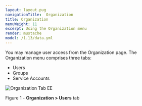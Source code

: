 ```yaml
---
layout: layout.pug
navigationTitle:  Organization
title: Organization
menuWeight: 11
excerpt: Using the Organization menu
render: mustache
model: /1.13/data.yml
---
```


You may manage user access from the Organization page. The Organization menu comprises three tabs:

- Users
- Groups
- Service Accounts

![Organization Tab EE](/mesosphere/dcos/1.13/img/GUI-Organization-Users-Users_List_Empty-1_12.png)

Figure 1 - **Organization > Users** tab
